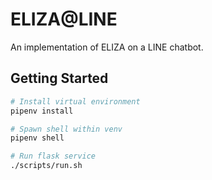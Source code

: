# ELIZA@LINE
An implementation of ELIZA on a LINE chatbot.

## Getting Started
```bash
# Install virtual environment
pipenv install

# Spawn shell within venv
pipenv shell

# Run flask service
./scripts/run.sh

```
